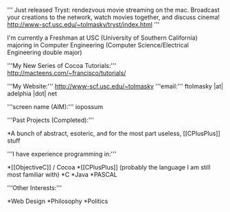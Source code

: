 

'''
Just released Tryst: rendezvous movie streaming on the mac.  Broadcast your creations to the network, watch movies together, and discuss cinema!
http://www-scf.usc.edu/~tolmasky/tryst/index.html
'''

I'm currently a Freshman at USC (University of Southern California) majoring in Computer Engineering (Computer Science/Electrical Engineering double major)

'''My New Series of Cocoa Tutorials:''' http://macteens.com/~francisco/tutorials/

'''My Website:''' http://www-scf.usc.edu/~tolmasky
'''email:'''  ftolmasky |at| adelphia |dot| net

'''screen name (AIM):'''  iopossum

'''Past Projects (Completed):''' 

*A bunch of abstract, esoteric, and for the most part useless, [[CPlusPlus]] stuff

'''I have experience programming in:''' 

*[[ObjectiveC]] / Cocoa
*[[CPlusPlus]] (probably the language I am still most familiar with)
*C
*Java
*PASCAL

'''Other Interests:''' 

*Web Design
*Philosophy
*Politics